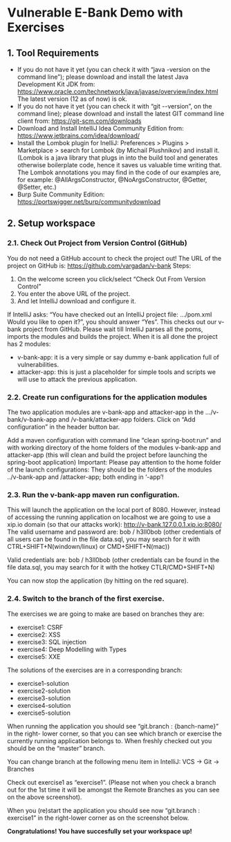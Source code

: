 # Vulnerable E-Bank Demo with Exercises

## 1. Tool Requirements

*	If you do not have it yet (you can check it with “java -version on the command line”); please download and install the latest Java Development Kit JDK from:
https://www.oracle.com/technetwork/java/javase/overview/index.html
The latest version (12 as of now) is ok.
*	If you do not have it yet (you can check it with “git --version”, on the command line);
please download and install the latest GIT command line client from:
https://git-scm.com/downloads 
*	Download and Install IntelliJ Idea Community Edition from: https://www.jetbrains.com/idea/download/
*	Install the Lombok plugin for InelliJ:
Preferences > Plugins > Marketplace > search for Lombok (by Michail Plushnikov) and install it. 
(Lombok is a java library that plugs in into the build tool and generates otherwise boilerplate code, hence it saves us valuable time writing that. 
The Lombok annotations you may find in the code of our examples are, for example: @AllArgsConstructor, @NoArgsConstructor, @Getter, @Setter, etc.)
*	Burp Suite Community Edition: https://portswigger.net/burp/communitydownload


## 2. Setup workspace

### 2.1. Check Out Project from Version Control (GitHub)
You do not need a GitHub account to check the project out!
The URL of the project on GitHub is: https://github.com/vargadan/v-bank 
Steps:
   1. On the welcome screen you click/select “Check Out From Version Control”
   1. You enter the above URL of the project.
   1. And let IntelliJ download and configure it. 
  
<Screenshot>

If IntelliJ asks: “You have checked out an IntelliJ project file: …/pom.xml
Would you like to open it?”, you should answer “Yes”.
This checks out our v-bank project from GitHub.
Please wait till IntelliJ parses all the poms, imports the modules and builds the project. 
When it is all done the project has 2 modules:
*	v-bank-app: it is a very simple or say dummy e-bank application full of vulnerabilities.
*	attacker-app: this is just a placeholder for simple tools and scripts we will use to attack the previous application.

### 2.2. Create run configurations for the application modules 
The two application modules are v-bank-app and attacker-app in the …/v-bank/v-bank-app and /v-bank/attacker-app folders.
Click on “Add configuration” in the header button bar.

<Screenshot>

Add a maven configuration with command line “clean spring-boot:run” and with working directory of the home folders of the modules v-bank-app and attacker-app
(this will clean and build the project before launching the spring-boot application)
Important: Please pay attention to the home folder of the launch configurations: They should be the folders of the modules ../v-bank-app and /attacker-app; both ending in ‘-app’!

<Screenshot>

### 2.3. Run the v-bank-app maven run configuration.
This will launch the application on the local port of 8080. However, instead of accessing the running application on localhost we are going to use a xip.io domain (so that our attacks work):
http://v-bank.127.0.0.1.xip.io:8080/
The valid username and password are: bob / h3ll0bob 
(other credentials of all users can be found in the file data.sql, 
you may search for it with CTRL+SHIFT+N(windown/linux) or CMD+SHIFT+N(mac))
 
Valid credentials are: bob / h3ll0bob 
(other credentials can be found in the file data.sql, you may search for it with the hotkey CTLR/CMD+SHIFT+N)

<Screenshot>

You can now stop the application (by hitting on the red square).

### 2.4. Switch to the branch of the first exercise.

The exercises we are going to make are based on branches they are:
-	exercise1: CSRF
-	exercise2: XSS
-	exercise3: SQL injection
-	exercise4: Deep Modelling with Types
-	exercise5: XXE 

The solutions of the exercises are in a corresponding branch:
-	exercise1-solution
-	exercise2-solution
-	exercise3-solution
-	exercise4-solution
-	exercise5-solution

When running the application you should see “git.branch : {banch-name}” in the right- lower corner, so that you can see which branch or exercise the currently running application belongs to. 
When freshly checked out you should be on the “master” branch.

You can change branch at the following menu item in IntelliJ: VCS -> Git -> Branches

<Screenshot>

Check out exercise1 as “exercise1”. (Please not when you check a branch out for the 1st time it will be amongst the Remote Branches as you can see on the above screenshot). 

<Screenshot>

When you (re)start the application you should see now “git.branch : exercise1” in the right-lower corner as on the screenshot below. 

<Screenshot>

__Congratulations! You have succesfully set your workspace up!__
